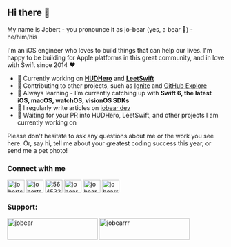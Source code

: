 ## Hi there 👋

My name is Jobert - you pronounce it as jo-bear (yes, a bear 🐻) - he/him/his

I'm an iOS engineer who loves to build things that can help our lives. I'm happy to be building for Apple platforms in this great community, and in love with Swift since 2014 ❤️

- 🔭 Currently working on [**HUDHero**][hudhero-url] and [**LeetSwift**][leetswift-url]
- 💪 Contributing to other projects, such as [Ignite][ignite-url] and [GitHub Explore][explore-url]
- 📖 Always learning - I’m currently catching up with **Swift 6, the latest iOS, macOS, watchOS, visionOS SDKs**
- 📝 I regularly write articles on [jobear.dev][blog-url]
- 🤝 Waiting for your PR into HUDHero, LeetSwift, and other projects I am currently working on

Please don't hesitate to ask any questions about me or the work you see here. Or, say hi, tell me about your greatest coding success this year, or send me a pet photo!  

### Connect with me
<p align="left">
<a href="https://twitter.com/jobertsa" target="blank"><img align="center" src="https://raw.githubusercontent.com/rahuldkjain/github-profile-readme-generator/master/src/images/icons/Social/twitter.svg" alt="jobertsa" height="30" width="40" /></a>
<a href="https://linkedin.com/in/jobertsa" target="blank"><img align="center" src="https://raw.githubusercontent.com/rahuldkjain/github-profile-readme-generator/master/src/images/icons/Social/linked-in-alt.svg" alt="jobertsa" height="30" width="40" /></a>
<a href="https://stackoverflow.com/users/564532" target="blank"><img align="center" src="https://raw.githubusercontent.com/rahuldkjain/github-profile-readme-generator/master/src/images/icons/Social/stack-overflow.svg" alt="564532" height="30" width="40" /></a>
<a href="https://www.youtube.com/c/jobeardev" target="blank"><img align="center" src="https://raw.githubusercontent.com/rahuldkjain/github-profile-readme-generator/master/src/images/icons/Social/youtube.svg" alt="jobeardev" height="30" width="40" /></a>
<a href="https://www.hackerrank.com/jobear" target="blank"><img align="center" src="https://raw.githubusercontent.com/rahuldkjain/github-profile-readme-generator/master/src/images/icons/Social/hackerrank.svg" alt="jobear" height="30" width="40" /></a>
<a href="https://www.leetcode.com/jobearrr" target="blank"><img align="center" src="https://raw.githubusercontent.com/rahuldkjain/github-profile-readme-generator/master/src/images/icons/Social/leet-code.svg" alt="jobearrr" height="30" width="40" /></a>
</p>

<h3 align="left">Support:</h3>
<p>
<a href="https://www.buymeacoffee.com/jobear"> <img align="left" src="https://cdn.buymeacoffee.com/buttons/v2/default-yellow.png" height="50" width="210" alt="jobear" /></a>
<a href="https://ko-fi.com/jobearrr"> <img align="left" src="https://cdn.ko-fi.com/cdn/kofi3.png?v=3" height="50" width="210" alt="jobearrr" /></a>
</p>

<!-- Markdown references https://www.markdownguide.org/basic-syntax/#reference-style-links -->
[hudhero-url]: https://github.com/jobearrr/HUDHero
[leetswift-url]: https://github.com/jobearrr/LeetSwift
[ignite-url]: https://github.com/twostraws/Ignite
[explore-url]: https://github.com/github/explore
[blog-url]: https://jobear.dev
